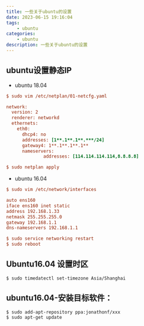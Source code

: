```yaml
---
title: 一些关于ubuntu的设置
date: 2023-06-15 19:16:04
tags: 
    - ubuntu
categories: 
    - ubuntu
description: 一些关于ubuntu的设置
---
```


## ubuntu设置静态IP

- ubuntu 18.04
```ini
$ sudo vim /etc/netplan/01-netcfg.yaml

network:
  version: 2
  renderer: networkd
  ethernets:
    eth0:
      dhcp4: no
      addresses: [1**.1**.1**.***/24]
      gateway4: 1**.1**.1**.1**
      nameservers:
              addresses: [114.114.114.114,8.8.8.8]

$ sudo netplan apply
```

- ubuntu 16.04
```ini
$ sudo vim /etc/network/interfaces

auto ens160
iface ens160 inet static
address 192.168.1.33
netmask 255.255.255.0
gateway 192.168.1.1
dns-nameservers 192.168.1.1

$ sudo service networking restart
$ sudo reboot

```

## Ubuntu16.04 设置时区

```shell
$ sudo timedatectl set-timezone Asia/Shanghai
```

## ubuntu16.04-安装目标软件：

```shell
$ sudo add-apt-repository ppa:jonathonf/xxx
$ sudo apt-get update
```
